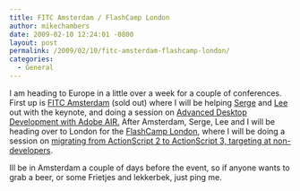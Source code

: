 ```yaml
---
title: FITC Amsterdam / FlashCamp London
author: mikechambers
date: 2009-02-10 12:24:01 -0800
layout: post
permalink: /2009/02/10/fitc-amsterdam-flashcamp-london/
categories:
  - General
---
```



I am heading to Europe in a little over a week for a couple of conferences. First up is [FITC Amsterdam][1] (sold out) where I will be helping [Serge][2] and [Lee][3] out with the keynote, and doing a session on [Advanced Desktop Development with Adobe AIR.][4] After Amsterdam, Serge, Lee and I will be heading over to London for the [FlashCamp London][1], where I will be doing a session on [migrating from ActionScript 2 to ActionScript 3, targeting at non-developers][5].

Ill be in Amsterdam a couple of days before the event, so if anyone wants to grab a beer, or some Frietjes and lekkerbek, just ping me.

 [1]: http://www.flashcamp.co.uk/
 [2]: http://www.webkitchen.be/
 [3]: http://www.theflashblog.com
 [4]: http://www.fitc.ca/presentation_detail.cfm?festival_id=80&presentation_id=756
 [5]: http://www.flashcamp.co.uk/__STATIC/bio_mikechambers.html